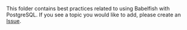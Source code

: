 This folder contains best practices related to using Babelfish with PostgreSQL. If you see a topic you would like to add, please create an [Issue](https://github.com/bill-ramos-rmoswi/babelfish_postgresql_towel/issues).